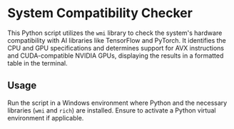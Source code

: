 # System Compatibility Checker

This Python script utilizes the `wmi`  library to check the system's hardware compatibility with AI libraries like TensorFlow and PyTorch. It identifies the CPU and GPU specifications and determines support for AVX instructions and CUDA-compatible NVIDIA GPUs, displaying the results in a formatted table in the terminal.

## Usage

Run the script in a Windows environment where Python and the necessary libraries (`wmi` and `rich`) are installed. Ensure to activate a Python virtual environment if applicable.

